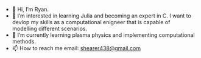 - 👋 Hi, I’m Ryan.
- 👀 I’m interested in learning Julia and becoming an expert in C. I want to devlop my skills as a computational enigneer that is capable of modelling different scenarios. 
- 🌱 I’m currently learning plasma physics and implementing computational methods.
- 📫 How to reach me email: shearer438@gmail.com

<!---
Ryan-TheInvoker/Ryan-TheInvoker is a ✨ special ✨ repository because its `README.md` (this file) appears on your GitHub profile.
You can click the Preview link to take a look at your changes.
--->
